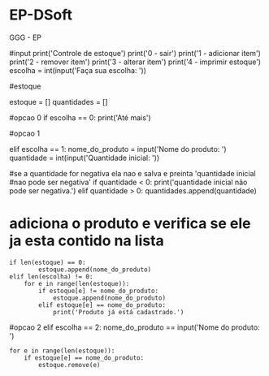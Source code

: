 # EP-DSoft
GGG - EP

#input
print('Controle de estoque')
print('0 - sair')
print('1 - adicionar item')
print('2 - remover item')
print('3 - alterar item')
print('4 - imprimir estoque')
escolha = int(input('Faça sua escolha: '))

#estoque

estoque = []
quantidades = []

#opcao 0
if escolha == 0:
    print('Até mais')
    
#opcao 1

elif escolha == 1:
    nome_do_produto = input('Nome do produto: ')
    quantidade = int(input('Quantidade inicial: '))
    
#se a quantidade for negativa ela nao e salva e preinta 'quantidade inicial 
#nao pode ser negativa'
    if quantidade < 0:
        print('quantidade inicial não pode ser negativa.')
    elif quantidade > 0:
        quantidades.append(quantidade)
        
# adiciona o produto e verifica se ele ja esta contido na lista
    if len(estoque) == 0:
            estoque.append(nome_do_produto)
    elif len(escolha) != 0:  
        for e in range(len(estoque)):
            if estoque[e] != nome_do_produto:
                estoque.append(nome_do_produto)
            elif estoque[e] == nome_do_produto:
                print('Produto já está cadastrado.')

#opcao 2
elif escolha == 2:
    nome_do_produto == input('Nome do produto: ')
    
    for e in range(len(estoque)):
        if estoque[e] == nome_do_produto:
            estoque.remove(e)
